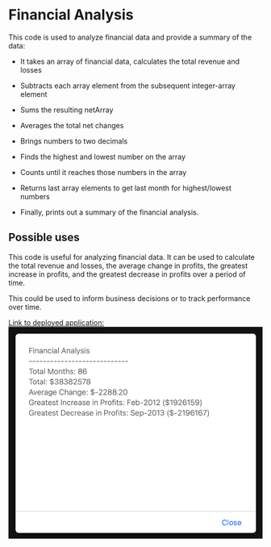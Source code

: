 # Financial Analysis

This code is used to analyze financial data and provide a summary of the data: 

- It takes an array of financial data, calculates the total revenue and losses 

- Subtracts each array element from the subsequent integer-array element

- Sums the resulting netArray 

- Averages the total net changes 

- Brings numbers to two decimals 

- Finds the highest and lowest number on the array 

- Counts until it reaches those numbers in the array 

- Returns last array elements to get last month for highest/lowest numbers 

- Finally, prints out a summary of the financial analysis.

## Possible uses

This code is useful for analyzing financial data. It can be used to calculate the total revenue and losses, the average change in profits, the greatest increase in profits, and the greatest decrease in profits over a period of time. 

This could be used to inform business decisions or to track performance over time.

[Link to deployed application:](https://pandersail.github.io/Finances_Project_4/)
![Deployed application example](/images/Screenshot%202023-01-10%20at%2023.04.37.png)